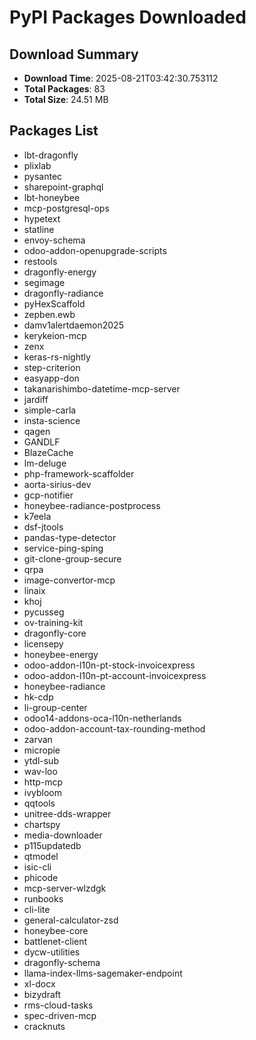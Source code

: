# PyPI Packages Downloaded

## Download Summary
- **Download Time**: 2025-08-21T03:42:30.753112
- **Total Packages**: 83
- **Total Size**: 24.51 MB

## Packages List
- lbt-dragonfly
- plixlab
- pysantec
- sharepoint-graphql
- lbt-honeybee
- mcp-postgresql-ops
- hypetext
- statline
- envoy-schema
- odoo-addon-openupgrade-scripts
- restools
- dragonfly-energy
- segimage
- dragonfly-radiance
- pyHexScaffold
- zepben.ewb
- damv1alertdaemon2025
- kerykeion-mcp
- zenx
- keras-rs-nightly
- step-criterion
- easyapp-don
- takanarishimbo-datetime-mcp-server
- jardiff
- simple-carla
- insta-science
- qagen
- GANDLF
- BlazeCache
- lm-deluge
- php-framework-scaffolder
- aorta-sirius-dev
- gcp-notifier
- honeybee-radiance-postprocess
- k7eela
- dsf-jtools
- pandas-type-detector
- service-ping-sping
- git-clone-group-secure
- qrpa
- image-convertor-mcp
- linaix
- khoj
- pycusseg
- ov-training-kit
- dragonfly-core
- licensepy
- honeybee-energy
- odoo-addon-l10n-pt-stock-invoicexpress
- odoo-addon-l10n-pt-account-invoicexpress
- honeybee-radiance
- hk-cdp
- li-group-center
- odoo14-addons-oca-l10n-netherlands
- odoo-addon-account-tax-rounding-method
- zarvan
- micropie
- ytdl-sub
- wav-loo
- http-mcp
- ivybloom
- qqtools
- unitree-dds-wrapper
- chartspy
- media-downloader
- p115updatedb
- qtmodel
- isic-cli
- phicode
- mcp-server-wlzdgk
- runbooks
- cli-lite
- general-calculator-zsd
- honeybee-core
- battlenet-client
- dycw-utilities
- dragonfly-schema
- llama-index-llms-sagemaker-endpoint
- xl-docx
- bizydraft
- rms-cloud-tasks
- spec-driven-mcp
- cracknuts
